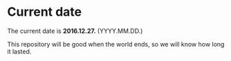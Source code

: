 # Current date

The current date is **2016.12.27.** (YYYY.MM.DD.)

This repository will be good when the world ends, so we will know how long it lasted.